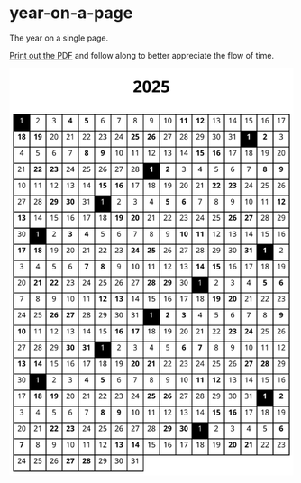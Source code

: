# year-on-a-page

The year on a single page.

[Print out the PDF](renders/pdf/2025-default.pdf) and follow along to better appreciate the flow of time.

<p align="center">
  <a href="renders/pdf/2025-default.pdf"><img src="renders/svg/2025-default.svg" /></a>
</p>
